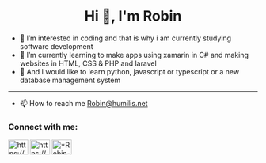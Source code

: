 <h1 align="center">Hi 👋, I'm Robin</h1>

- 👀 I’m interested in coding and that is why i am currently studying software development
- 🌱 I’m currently learning to make apps using xamarin in C# and making websites in HTML, CSS & PHP and laravel
- 🌱 And I would like to learn python, javascript or typescript or a new database management system

<hr>

- 📫 How to reach me Robin@humilis.net

<h3 align="left">Connect with me:</h3>
<p align="left">
  <a href="https://www.linkedin.com/in/robin-hollaar-b8ab01230/" target="blank"><img align="center" src="https://raw.githubusercontent.com/rahuldkjain/github-profile-readme-generator/master/src/images/icons/Social/linked-in-alt.svg" alt="https://www.linkedin.com/in/robin-hollaar-b8ab01230/" height="30" width="40" /></a>
  <a href="https://www.youtube.com/@justrobinfpv" target="blank"><img align="center" src="https://raw.githubusercontent.com/rahuldkjain/github-profile-readme-generator/master/src/images/icons/Social/youtube.svg" alt="https://www.youtube.com/@justrobinfpv" height="30" width="40" /></a>
  <a href="https://discord.com/users/709759520573882478" target="blank"><img align="center" src="https://raw.githubusercontent.com/rahuldkjain/github-profile-readme-generator/master/src/images/icons/Social/discord.svg" alt="*Robin-#4077" height="30" width="40" /></a>
</p>
